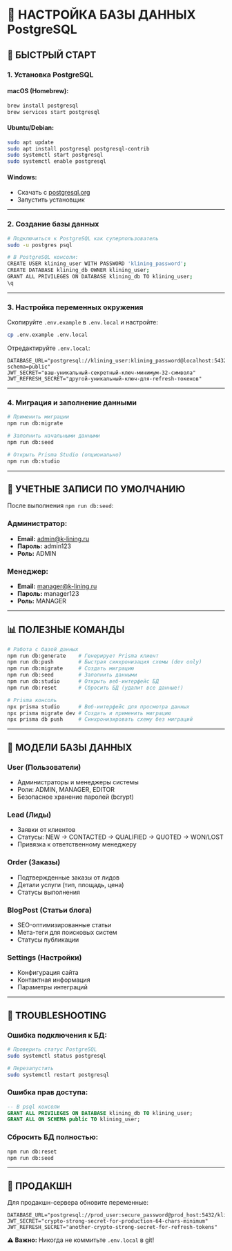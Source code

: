 # 💾 **НАСТРОЙКА БАЗЫ ДАННЫХ PostgreSQL**

## 🚀 **БЫСТРЫЙ СТАРТ**

### **1. Установка PostgreSQL**

#### **macOS (Homebrew):**
```bash
brew install postgresql
brew services start postgresql
```

#### **Ubuntu/Debian:**
```bash
sudo apt update
sudo apt install postgresql postgresql-contrib
sudo systemctl start postgresql
sudo systemctl enable postgresql
```

#### **Windows:**
- Скачать с [postgresql.org](https://www.postgresql.org/download/windows/)
- Запустить установщик

---

### **2. Создание базы данных**

```bash
# Подключиться к PostgreSQL как суперпользователь
sudo -u postgres psql

# В PostgreSQL консоли:
CREATE USER klining_user WITH PASSWORD 'klining_password';
CREATE DATABASE klining_db OWNER klining_user;
GRANT ALL PRIVILEGES ON DATABASE klining_db TO klining_user;
\q
```

---

### **3. Настройка переменных окружения**

Скопируйте `.env.example` в `.env.local` и настройте:

```bash
cp .env.example .env.local
```

Отредактируйте `.env.local`:
```env
DATABASE_URL="postgresql://klining_user:klining_password@localhost:5432/klining_db?schema=public"
JWT_SECRET="ваш-уникальный-секретный-ключ-минимум-32-символа"
JWT_REFRESH_SECRET="другой-уникальный-ключ-для-refresh-токенов"
```

---

### **4. Миграция и заполнение данными**

```bash
# Применить миграции
npm run db:migrate

# Заполнить начальными данными
npm run db:seed

# Открыть Prisma Studio (опционально)
npm run db:studio
```

---

## 🔑 **УЧЕТНЫЕ ЗАПИСИ ПО УМОЛЧАНИЮ**

После выполнения `npm run db:seed`:

### **Администратор:**
- **Email:** admin@k-lining.ru
- **Пароль:** admin123
- **Роль:** ADMIN

### **Менеджер:**
- **Email:** manager@k-lining.ru  
- **Пароль:** manager123
- **Роль:** MANAGER

---

## 📊 **ПОЛЕЗНЫЕ КОМАНДЫ**

```bash
# Работа с базой данных
npm run db:generate    # Генерирует Prisma клиент
npm run db:push        # Быстрая синхронизация схемы (dev only)
npm run db:migrate     # Создать миграцию
npm run db:seed        # Заполнить данными
npm run db:studio      # Открыть веб-интерфейс БД
npm run db:reset       # Сбросить БД (удалит все данные!)

# Prisma консоль
npx prisma studio      # Веб-интерфейс для просмотра данных
npx prisma migrate dev # Создать и применить миграцию
npx prisma db push     # Синхронизировать схему без миграций
```

---

## 🔄 **МОДЕЛИ БАЗЫ ДАННЫХ**

### **User (Пользователи)**
- Администраторы и менеджеры системы
- Роли: ADMIN, MANAGER, EDITOR
- Безопасное хранение паролей (bcrypt)

### **Lead (Лиды)**
- Заявки от клиентов
- Статусы: NEW → CONTACTED → QUALIFIED → QUOTED → WON/LOST
- Привязка к ответственному менеджеру

### **Order (Заказы)**
- Подтвержденные заказы от лидов
- Детали услуги (тип, площадь, цена)
- Статусы выполнения

### **BlogPost (Статьи блога)**
- SEO-оптимизированные статьи
- Мета-теги для поисковых систем
- Статусы публикации

### **Settings (Настройки)**
- Конфигурация сайта
- Контактная информация
- Параметры интеграций

---

## 🔧 **TROUBLESHOOTING**

### **Ошибка подключения к БД:**
```bash
# Проверить статус PostgreSQL
sudo systemctl status postgresql

# Перезапустить
sudo systemctl restart postgresql
```

### **Ошибка прав доступа:**
```sql
-- В psql консоли
GRANT ALL PRIVILEGES ON DATABASE klining_db TO klining_user;
GRANT ALL ON SCHEMA public TO klining_user;
```

### **Сбросить БД полностью:**
```bash
npm run db:reset
npm run db:seed
```

---

## 🚀 **ПРОДАКШН**

Для продакшн-сервера обновите переменные:

```env
DATABASE_URL="postgresql://prod_user:secure_password@prod_host:5432/klining_prod"
JWT_SECRET="crypto-strong-secret-for-production-64-chars-minimum"
JWT_REFRESH_SECRET="another-crypto-strong-secret-for-refresh-tokens"
```

**⚠️ Важно:** Никогда не коммитьте `.env.local` в git!